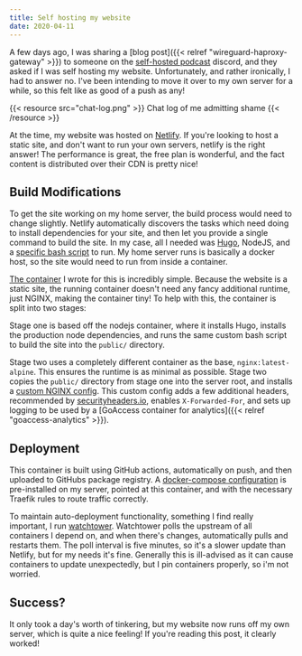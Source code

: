 ```yaml
---
title: Self hosting my website
date: 2020-04-11
---
```


A few days ago, I was sharing a [blog post]({{< relref "wireguard-haproxy-gateway" >}}) to someone on the [self-hosted podcast](https://selfhosted.show/) discord, and they asked if I was self hosting my website. Unfortunately, and rather ironically, I had to answer no. I've been intending to move it over to my own server for a while, so this felt like as good of a push as any!

{{< resource src="chat-log.png" >}}
Chat log of me admitting shame
{{< /resource >}}

At the time, my website was hosted on [Netlify](https://www.netlify.com/). If you're looking to host a static site, and don't want to run your own servers, netlify is the right answer! The performance is great, the free plan is wonderful, and the fact content is distributed over their CDN is pretty nice!

## Build Modifications

To get the site working on my home server, the build process would need to change slightly. Netlify automatically discovers the tasks which need doing to install dependencies for your site, and then let you provide a single command to build the site. In my case, all I needed was [Hugo](https://gohugo.io/), NodeJS, and a [specific bash script](https://github.com/RealOrangeOne/theorangeone.net/blob/master/scripts/build.sh) to run. My home server runs is basically a docker host, so the site would need to run from inside a container.

[The container](https://github.com/RealOrangeOne/theorangeone.net/blob/master/Dockerfile) I wrote for this is incredibly simple. Because the website is a static site, the running container doesn't need any fancy additional runtime, just NGINX, making the container tiny! To help with this, the container is split into two stages:

Stage one is based off the nodejs container, where it installs Hugo, installs the production node dependencies, and runs the same custom bash script to build the site into the `public/` directory.

Stage two uses a completely different container as the base, `nginx:latest-alpine`. This ensures the runtime is as minimal as possible. Stage two copies the `public/` directory from stage one into the server root, and installs a [custom NGINX config](https://github.com/RealOrangeOne/theorangeone.net/blob/master/nginx.conf). This custom config adds a few additional headers, recommended by [securityheaders.io](https://securityheaders.com/), enables `X-Forwarded-For`, and sets up logging to be used by a [GoAccess container for analytics]({{< relref "goaccess-analytics" >}}).

## Deployment

This container is built using GitHub actions, automatically on push, and then uploaded to GitHubs package registry. A [docker-compose configuration](https://github.com/RealOrangeOne/infrastructure/blob/master/ansible/roles/docker/files/theorangeone.net/docker-compose.yml) is pre-installed on my server, pointed at this container, and with the necessary Traefik rules to route traffic correctly.

To maintain auto-deployment functionality, something I find really important, I run [watchtower](https://containrrr.github.io/watchtower/). Watchtower polls the upstream of all containers I depend on, and when there's changes, automatically pulls and restarts them. The poll interval is five minutes, so it's a slower update than Netlify, but for my needs it's fine. Generally this is ill-advised as it can cause containers to update unexpectedly, but I pin containers properly, so i'm not worried.

## Success?

It only took a day's worth of tinkering, but my website now runs off my own server, which is quite a nice feeling! If you're reading this post, it clearly worked!

